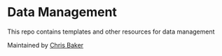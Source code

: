 # Data Management

This repo contains templates and other resources for data management

Maintained by [Chris Baker](https://github.com/bakerccm)

